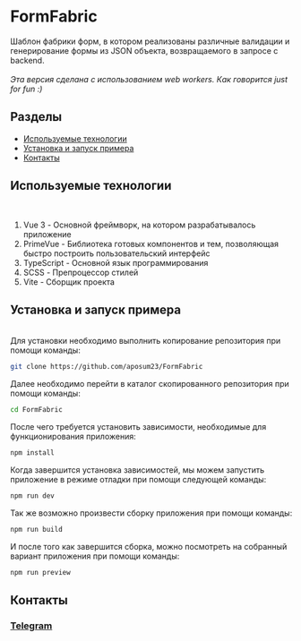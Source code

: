 # FormFabric

Шаблон фабрики форм, в котором реализованы различные валидации и генерирование формы из JSON объекта, возвращаемого в запросе с backend. <br/>
<br/><i>Эта версия сделана с использованием web workers. Как говорится just for fun :)</i>

## Разделы

<ul>
  <li><a href="#used-technology">Используемые технологии</a></li>
  <li><a href="#app-instalation">Установка и запуск примера</a></li>
  <li><a href="#my-contacts">Контакты</a></li>
</ul>

<h2 id="used-technology">Используемые технологии</h2>
<br/>
<ol>
  <li>Vue 3 - Основной фреймворк, на котором разрабатывалось приложение</li>
  <li>PrimeVue - Библиотека готовых компонентов и тем, позволяющая быстро построить пользовательский интерфейс</li>
  <li>TypeScript - Основной язык программирования</li>
  <li>SCSS - Препроцессор стилей</li>
  <li>Vite - Сборщик проекта</li>
</ol>

<h2 id="app-instalation">Установка и запуск примера</h2>
<br/>
Для установки необходимо выполнить копирование репозитория при помощи команды:

```sh
git clone https://github.com/aposum23/FormFabric
```

Далее необходимо перейти в каталог скопированного репозитория при помощи команды:

```sh
cd FormFabric
```

После чего требуется установить зависимости, необходимые для функционирования приложения:

```sh
npm install
```

Когда завершится установка зависимостей, мы можем запустить приложение в режиме отладки при помощи следующей команды:

```sh
npm run dev
```

Так же возможно произвести сборку приложения при помощи команды:

```sh
npm run build
```

И после того как завершится сборка, можно посмотреть на собранный вариант приложения при помощи команды:

```sh
npm run preview
```
<h2 id="my-contacts">Контакты</h2>
<h3><a href="https://t.me/MishaDuhno">Telegram</a></h3>
